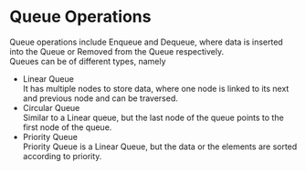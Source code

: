 # Queue Operations

Queue operations include Enqueue and Dequeue, where data is inserted into the Queue or Removed from the Queue respectively.  
Queues can be of different types, namely  
- Linear Queue  
It has multiple nodes to store data, where one node is linked to its next and previous node and can be traversed.  
- Circular Queue  
Similar to a Linear queue, but the last node of the queue points to the first node of the queue.  
- Priority Queue  
Priority Queue is a Linear Queue, but the data or the elements are sorted according to priority.  
